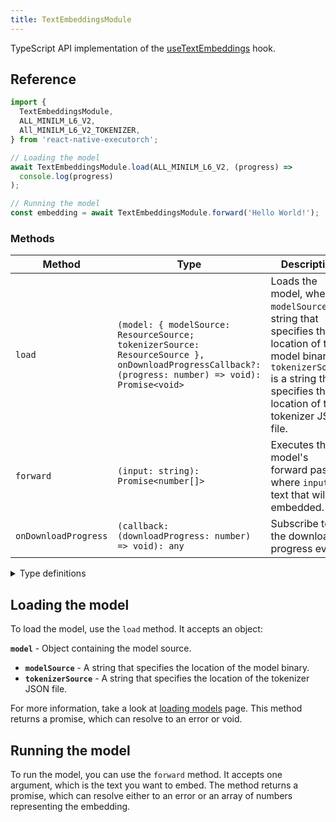 ```yaml
---
title: TextEmbeddingsModule
---
```


TypeScript API implementation of the [useTextEmbeddings](../../02-hooks/01-natural-language-processing/useTextEmbeddings.md) hook.

## Reference

```typescript
import {
  TextEmbeddingsModule,
  ALL_MINILM_L6_V2,
  All_MINILM_L6_V2_TOKENIZER,
} from 'react-native-executorch';

// Loading the model
await TextEmbeddingsModule.load(ALL_MINILM_L6_V2, (progress) =>
  console.log(progress)
);

// Running the model
const embedding = await TextEmbeddingsModule.forward('Hello World!');
```

### Methods

| Method               | Type                                                                                                                                                | Description                                                                                                                                                                             |
| -------------------- | --------------------------------------------------------------------------------------------------------------------------------------------------- | --------------------------------------------------------------------------------------------------------------------------------------------------------------------------------------- |
| `load`               | `(model: { modelSource: ResourceSource; tokenizerSource: ResourceSource }, onDownloadProgressCallback?: (progress: number) => void): Promise<void>` | Loads the model, where `modelSource` is a string that specifies the location of the model binary, `tokenizerSource` is a string that specifies the location of the tokenizer JSON file. |
| `forward`            | `(input: string): Promise<number[]>`                                                                                                                | Executes the model's forward pass, where `input` is a text that will be embedded.                                                                                                       |
| `onDownloadProgress` | `(callback: (downloadProgress: number) => void): any`                                                                                               | Subscribe to the download progress event.                                                                                                                                               |

<details>
<summary>Type definitions</summary>

```typescript
type ResourceSource = string | number | object;
```

</details>

## Loading the model

To load the model, use the `load` method. It accepts an object:

**`model`** - Object containing the model source.

- **`modelSource`** - A string that specifies the location of the model binary.
- **`tokenizerSource`** - A string that specifies the location of the tokenizer JSON file.

For more information, take a look at [loading models](../../01-fundamentals/02-loading-models.md) page. This method returns a promise, which can resolve to an error or void.

## Running the model

To run the model, you can use the `forward` method. It accepts one argument, which is the text you want to embed. The method returns a promise, which can resolve either to an error or an array of numbers representing the embedding.
